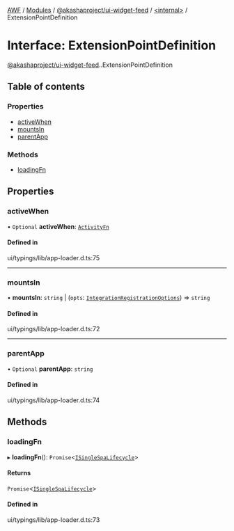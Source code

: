 [AWF](../README.md) / [Modules](../modules.md) / [@akashaproject/ui-widget-feed](../modules/akashaproject_ui_widget_feed.md) / [<internal\>](../modules/akashaproject_ui_widget_feed._internal_.md) / ExtensionPointDefinition

# Interface: ExtensionPointDefinition

[@akashaproject/ui-widget-feed](../modules/akashaproject_ui_widget_feed.md).[<internal>](../modules/akashaproject_ui_widget_feed._internal_.md).ExtensionPointDefinition

## Table of contents

### Properties

- [activeWhen](akashaproject_ui_widget_feed._internal_.ExtensionPointDefinition.md#activewhen)
- [mountsIn](akashaproject_ui_widget_feed._internal_.ExtensionPointDefinition.md#mountsin)
- [parentApp](akashaproject_ui_widget_feed._internal_.ExtensionPointDefinition.md#parentapp)

### Methods

- [loadingFn](akashaproject_ui_widget_feed._internal_.ExtensionPointDefinition.md#loadingfn)

## Properties

### activeWhen

• `Optional` **activeWhen**: [`ActivityFn`](../modules/akashaproject_ui_widget_feed._internal_.md#activityfn)

#### Defined in

ui/typings/lib/app-loader.d.ts:75

___

### mountsIn

• **mountsIn**: `string` \| (`opts`: [`IntegrationRegistrationOptions`](akashaproject_ui_widget_feed._internal_.IntegrationRegistrationOptions.md)) => `string`

#### Defined in

ui/typings/lib/app-loader.d.ts:72

___

### parentApp

• `Optional` **parentApp**: `string`

#### Defined in

ui/typings/lib/app-loader.d.ts:74

## Methods

### loadingFn

▸ **loadingFn**(): `Promise`<[`ISingleSpaLifecycle`](akashaproject_ui_widget_feed._internal_.ISingleSpaLifecycle.md)\>

#### Returns

`Promise`<[`ISingleSpaLifecycle`](akashaproject_ui_widget_feed._internal_.ISingleSpaLifecycle.md)\>

#### Defined in

ui/typings/lib/app-loader.d.ts:73
